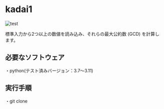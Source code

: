 # kadai1　
![test](https://github.com/fukuurakokuki123/robosys2024/actions/workflows/test.yml/badge.svg)

標準入力から2つ以上の数値を読み込み、それらの最大公約数 (GCD) を計算します。

## 必要なソフトウェア
・python(テスト済みバージョン：3.7～3.11)

## 実行手順
・git clone

